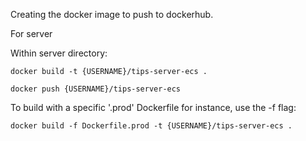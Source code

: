 Creating the docker image to push to dockerhub. 

For server

Within server directory:

`docker build -t {USERNAME}/tips-server-ecs .`

`docker push {USERNAME}/tips-server-ecs`

To build with a specific '.prod' Dockerfile for instance, use the -f flag:

`docker build -f Dockerfile.prod -t {USERNAME}/tips-server-ecs .`
